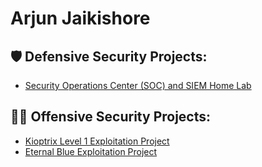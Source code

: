 <h1> Arjun Jaikishore </h1>

<h2>🛡️ Defensive Security Projects:</h2>

  - [Security Operations Center (SOC) and SIEM Home Lab](https://github.com/arjunjaikishore/SOC-SIEM-AzureHomeLab)

<h2>👨‍💻 Offensive Security Projects:</h2>

  - [Kioptrix Level 1 Exploitation Project](https://github.com/arjunjaikishore/KioptrixExploitationLab)
  - [Eternal Blue Exploitation Project](https://github.com/arjunjaikishore/EternalBlueExploitation)

<!--

Here are some ideas to get you started:

- 🔭 I’m currently working on ...
- 🌱 I’m currently learning ...
- 👯 I’m looking to collaborate on ...
- 🤔 I’m looking for help with ...
- 💬 Ask me about ...
- 📫 How to reach me: ...
- 😄 Pronouns: ...
- ⚡ Fun fact: ...
-->
